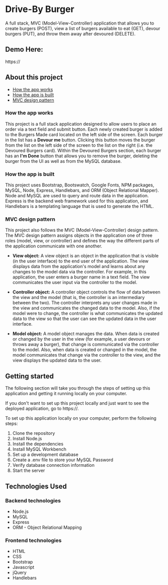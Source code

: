 # Drive-By Burger
<p>A full stack, MVC (Model-View-Controller) application that allows you to create burgers (POST), view a list of burgers available to eat (GET), devour burgers (PUT), and throw them away after devoured (DELETE).</p>



## Demo Here:
https://

## About this project

  * [How the app works](#how-app-works)
  * [How the app is built](#how-the-app-is-built)
  * [MVC design pattern](#about-mvc)
 
### <a name="how-app-works"></a> How the app works
This project is a full stack application designed to allow users to place an order via a text field and submit button.  Each newly created burger is added to the Burgers Made card located on the left side of the screen.  Each burger in the list has a <b>Devour me</b> button. Clicking this button moves the burger from the list on the left side of the screen to the list on the right (i.e. the Devoured Burgers card). Within the Devoured Burgers section, each burger has an <b>I'm Done</b> button that allows you to remove the burger, deleting the burger from the UI as well as from the MySQL database. 

### <a name="how-the-app-is-built"></a> How the app is built
This project uses Bootstrap, Bootswatch, Google Fonts, NPM packages, MySQL, Node, Express, Handlebars, and ORM (Object Relational Mapper). Node and MySQL are used to query and route data in the application. Express is the backend web framework used for this application, and Handlebars is a templating language that is used to generate the HTML.

### <a name="about-mvc"></a> MVC design pattern
This project also follows the MVC (Model-View-Controller) design pattern. The MVC design pattern assigns objects in the application one of three roles (model, view, or controller) and defines the way the different parts of the application communicate with one another.

  * <b>View object:</b>
  A view object is an object in the application that is visible (in the user interface) to the end user of the application. The view displays data from the application's model and learns about any changes to the model data via the controller. For example, in this application, the user enters a burger name in a text field. The view communicates the user input via the controller to the model.

  * <b>Controller object:</b>
  A controller object controls the flow of data between the view and the model (that is, the controller is an intermediary between the two). The controller interprets any user changes made in the view and communicates the changed data to the model. Also, if the model were to change, the controller is what communicates the updated data to the view so that the user can see the updated data in the user interface.

  * <b>Model object:</b>
  A model object manages the data. When data is created or changed by the user in the view (for example, a user devours or throws away a burger), that change is communicated via the controller to the model. Also, when data is created or changed in the model, the model communicates that change via the controller to the view, and the view displays the updated data to the user.

## Getting started
The following section will take you through the steps of setting up this application and getting it running locally on your computer.

If you don't want to set up this project locally and just want to see the deployed application, go to  https://.

To set up this application locally on your computer, perform the following steps:
  1. Clone the repository
  2. Install Node.js
  3. Install the dependencies
  4. Install MySQL Workbench
  5. Set up a development database
  6. Create a .env file to store your MySQL Password
  7. Verify database connection information
  8. Start the server

## Technologies Used

### <a name ="Backend"></a> Backend technologies
* Node.js
* MySQL
* Express
* ORM - Object Relational Mapping


### <a name="Frontend"></a> Frontend technologies
* HTML
* CSS
* Bootstrap
* Javascript
* jQuery
* Handlebars
